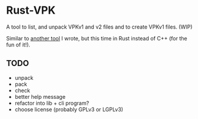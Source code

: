 Rust-VPK
========

A tool to list, and unpack VPKv1 and v2 files and to create VPKv1 files. (WIP)

Similar to [another tool](https://github.com/panzi/unvpk) I wrote, but this time
in Rust instead of C++ (for the fun of it!).

TODO
----

* unpack
* pack
* check
* better help message
* refactor into lib + cli program?
* choose license (probably GPLv3 or LGPLv3)
